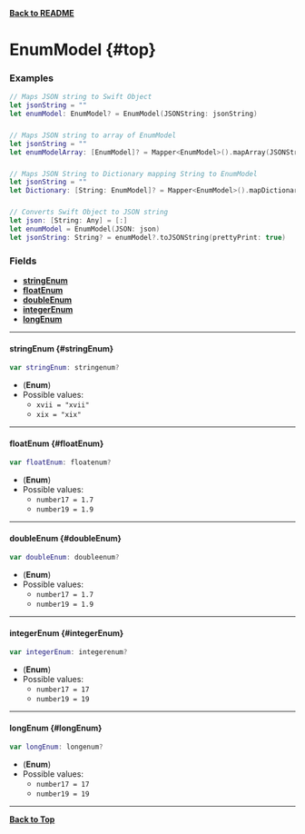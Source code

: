 

[**Back to README**](./README.md)
# EnumModel {#top} 
### Examples
```swift
// Maps JSON string to Swift Object
let jsonString = ""
let enumModel: EnumModel? = EnumModel(JSONString: jsonString)
```
###
```swift
// Maps JSON string to array of EnumModel
let jsonString = ""
let enumModelArray: [EnumModel]? = Mapper<EnumModel>().mapArray(JSONString: jsonString)
```
###
```swift
// Maps JSON String to Dictionary mapping String to EnumModel
let jsonString = ""
let Dictionary: [String: EnumModel]? = Mapper<EnumModel>().mapDictionary(JSONString: jsonString)
```
###
```swift
// Converts Swift Object to JSON string
let json: [String: Any] = [:]
let enumModel = EnumModel(JSON: json)
let jsonString: String? = enumModel?.toJSONString(prettyPrint: true)
```

### Fields 
 - [**stringEnum**](#stringEnum)
 - [**floatEnum**](#floatEnum)
 - [**doubleEnum**](#doubleEnum)
 - [**integerEnum**](#integerEnum)
 - [**longEnum**](#longEnum)

---


#### stringEnum   {#stringEnum}

```swift
var stringEnum: stringenum?
```

- (**Enum**) 
- Possible values:
    - `xvii = "xvii"`
    - `xix = "xix"`

---


#### floatEnum   {#floatEnum}

```swift
var floatEnum: floatenum?
```

- (**Enum**) 
- Possible values:
    - `number17 = 1.7`
    - `number19 = 1.9`

---


#### doubleEnum   {#doubleEnum}

```swift
var doubleEnum: doubleenum?
```

- (**Enum**) 
- Possible values:
    - `number17 = 1.7`
    - `number19 = 1.9`

---


#### integerEnum   {#integerEnum}

```swift
var integerEnum: integerenum?
```

- (**Enum**) 
- Possible values:
    - `number17 = 17`
    - `number19 = 19`

---


#### longEnum   {#longEnum}

```swift
var longEnum: longenum?
```

- (**Enum**) 
- Possible values:
    - `number17 = 17`
    - `number19 = 19`

---


[**Back to Top**](#top)


